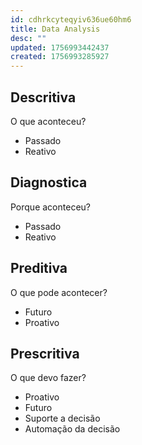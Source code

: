 ```yaml
---
id: cdhrkcyteqyiv636ue60hm6
title: Data Analysis
desc: ""
updated: 1756993442437
created: 1756993285927
---
```


## Descritiva

O que aconteceu?

- Passado
- Reativo

## Diagnostica

Porque aconteceu?

- Passado
- Reativo

## Preditiva

O que pode acontecer?

- Futuro
- Proativo

## Prescritiva

O que devo fazer?

- Proativo
- Futuro
- Suporte a decisão
- Automação da decisão
